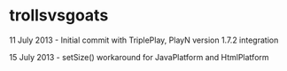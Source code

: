 trollsvsgoats
=============

11 July 2013 - Initial commit with TriplePlay, PlayN version 1.7.2 integration


15 July 2013 - setSize() workaround for JavaPlatform and HtmlPlatform
